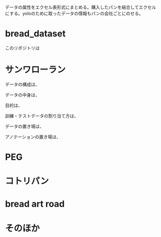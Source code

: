 
データの属性をエクセル表形式にまとめる。購入したパンを結合してエクセルにする。yoloのために取ったデータの情報もパンの会社ごとにのせる。


# bread_dataset

このリポジトリは

# サンワローラン

データの構成は、

データの中身は、

目的は、

訓練・テストデータの割り当て方は、

データの置き場は、

アノテーションの置き場は、


# PEG





# コトリパン



# bread art road




# そのほか


